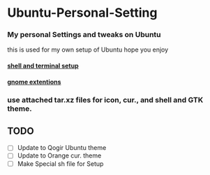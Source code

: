 # Ubuntu-Personal-Setting
### My personal Settings and tweaks on Ubuntu
this is used for my own setup of Ubuntu hope you enjoy

#### [shell and terminal setup](https://github.com/mhkarimi1383/Ubuntu-Personal-Setting/blob/master/shell%26terminal-config.md)
#### [gnome extentions](https://github.com/mhkarimi1383/Ubuntu-Personal-Setting/blob/master/gnome-extentions.md)

### use attached tar.xz files for icon, cur., and shell and GTK theme.

## TODO
- [ ] Update to Qogir Ubuntu theme
- [ ] Update to Orange cur. theme
- [ ] Make Special sh file for Setup
